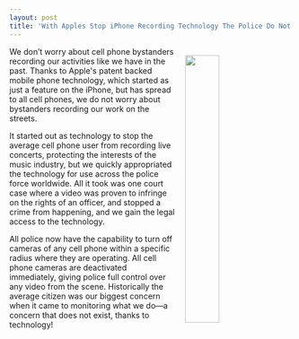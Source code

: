 ```yaml
---
layout: post
title: 'With Apples Stop iPhone Recording Technology The Police Do Not Worry About Bystander Video Footage Anymore #DesignFiction'
---
```

<p><img style="padding: 15px;" src="https://s3.amazonaws.com/kinlane-productions/no-photos.jpg" alt="" width="35%" align="right" /></p>
<p>We don&rsquo;t worry about cell phone bystanders recording our activities like we have in the past. Thanks to Apple's patent backed mobile phone technology, which started as just a feature on the iPhone, but has spread to all cell phones, we do not worry about bystanders recording our work on the streets.</p>
<p>It started out as technology to stop the average cell phone user from recording live concerts, protecting the interests of the music industry, but we quickly appropriated the technology for use across the police force worldwide. All it took was one court case where a video was proven to infringe on the rights of an officer, and stopped a crime from happening, and we gain the legal access to the technology.</p>
<p>All police now have the capability to turn off cameras of any cell phone within a specific radius where they are operating. All cell phone cameras are deactivated immediately, giving police full control over any video from the scene. Historically the average citizen was our biggest concern when it came to monitoring what we do&mdash;a concern that does not exist, thanks to technology!</p>